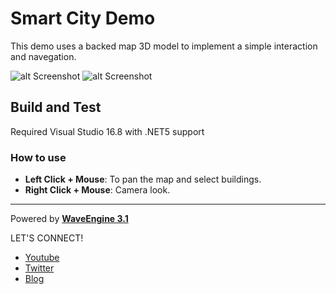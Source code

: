 # Smart City Demo
This demo uses a backed map 3D model to implement a simple interaction and navegation.

![alt Screenshot](https://github.com/WaveEngine/SmartCityDemo/blob/master/Screenshots/screenshot01.jpg)
![alt Screenshot](https://github.com/WaveEngine/SmartCityDemo/blob/master/Screenshots/screenshot02.jpg)

## Build and Test
Required Visual Studio 16.8 with .NET5 support

### How to use
 * **Left Click + Mouse**: To pan the map and select buildings.
 * **Right Click + Mouse**: Camera look.

----
Powered by **[WaveEngine 3.1](http://www.waveengine.net)**

LET'S CONNECT!

- [Youtube](https://www.youtube.com/subscription_center?add_user=WaveEngineChannel)
- [Twitter](https://twitter.com/WaveEngineTeam)
- [Blog](http://geeks.ms/waveengineteam/)
